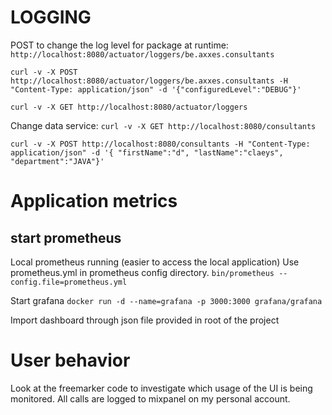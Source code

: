 # LOGGING
POST to change the log level for package at runtime:
`http://localhost:8080/actuator/loggers/be.axxes.consultants`

`curl -v -X POST http://localhost:8080/actuator/loggers/be.axxes.consultants -H "Content-Type: application/json" -d '{"configuredLevel":"DEBUG"}'`

`curl -v -X GET http://localhost:8080/actuator/loggers`

Change data service:
`curl -v -X GET http://localhost:8080/consultants`

`curl -v -X POST http://localhost:8080/consultants -H "Content-Type: application/json" -d '{ "firstName":"d", "lastName":"claeys", "department":"JAVA"}'`

# Application metrics

## start prometheus
Local prometheus running (easier to access the local application)
Use prometheus.yml in prometheus config directory.
`bin/prometheus --config.file=prometheus.yml`

Start grafana
`docker run -d --name=grafana -p 3000:3000 grafana/grafana`

Import dashboard through json file provided in root of the project

# User behavior
Look at the freemarker code to investigate which usage of the UI is being monitored.
All calls are logged to mixpanel on my personal account.
